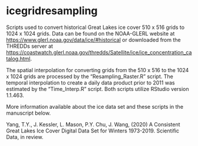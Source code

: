 # icegridresampling
Scripts used to convert historical Great Lakes ice cover 510 x 516 grids to 1024 x 1024 grids.  Data can be found on the NOAA-GLERL website at https://www.glerl.noaa.gov/data/ice/#historical or downloaded from the THREDDs server at https://coastwatch.glerl.noaa.gov/thredds/Satellite/ice/ice_concentration_catalog.html.  


The spatial interpolation for converting grids from the 510 x 516 to the 1024 x 1024 grids are processed by the “Resampling_Raster.R” script.  The temporal interpolation to create a daily data product prior to 2011 was estimated by the “Time_Interp.R” script.  Both scripts utilize RStudio version 1.1.463.

More information available about the ice data set and these scripts in the manuscript below.

Yang, T.Y., J. Kessler, L. Mason, P.Y. Chu, J. Wang, (2020) A Consistent Great Lakes Ice Cover Digital Data Set for Winters 1973-2019. Scientific Data, in review.
